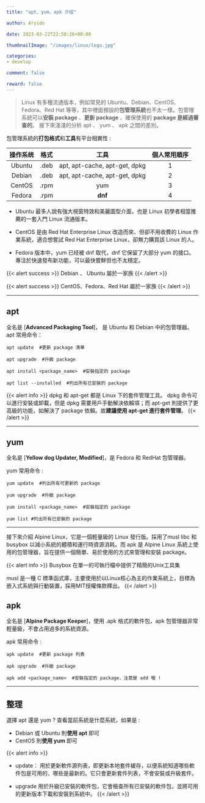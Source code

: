 ```yaml
---
title: "apt、yum、apk 介绍"

author: Aryido

date: 2023-03-22T22:58:26+08:00

thumbnailImage: "/images/linux/logo.jpg"

categories:
- develop

comment: false

reward: false
---
```

<!--BODY-->
> Linux 有多種流通版本，例如常見的 Ubuntu、Debian、CentOS、Fedora、Red Hat 等等，其中裡面預設的**包管理系統**也不太一樣。包管理系統可以**安裝 package** 、**更新 package** 、確保使用的 **package 是經過審查的**。 接下來淺淺的分析 apt 、 yum 、 apk 之間的差別。
>
<!--more-->

包管理系統的**打包格式**和**工具**有平台相異性 :


| 操作系统 | 格式 | 工具 | 個人常用順序 |
| :---: | :---: | :---: | :---: |
| Ubuntu | .deb | apt, apt-cache, apt-get, dpkg | 1 |
| Debian | .deb | apt, apt-cache, apt-get, dpkg | 2 |
| CentOS | .rpm | yum | 3 |
| Fedora | .rpm | **dnf** | 4 |

- Ubuntu 最多人說有強大視窗特效和美麗圖型介面，也是 Linux 初學者相當推薦的一套入門 Linux 流通版本。

- CentOS 是由 Red Hat Enterprise Linux 改造而來、但卻不用收費的 Linux 作業系統，適合想嘗試 Red Hat Enterprise Linux，卻無力購買該 Linux 的人。

- Fedora 版本中，yum 已经被 dnf 取代，dnf 它保留了大部分 yum 的接口。專注於快速發布新功能，可以最快嘗鮮但也不太穩定。

{{< alert success >}}
Debian 、 Ubuntu 屬於一家族
{{< /alert >}}

{{< alert success >}}
CentOS、Fedora、Red Hat 屬於一家族
{{< /alert >}}

---
## apt
全名是 [**Advanced Packaging Tool**]， 是 Ubuntu 和 Debian 中的包管理器。
apt 常用命令：　　
```shell
apt update  #更新 package 清單

apt upgrade  #升級 package

apt install <package_name>  #安裝指定的 package

apt list --installed  #列出所有已安裝的 package

```

{{< alert info >}}
dpkg 和 apt-get 都是 Linux 下的套件管理工具。 dpkg 命令可以進行安裝或卸載，但是 dpkg 需要用戶手動解決依賴項；而 apt-get 則提供了更高級的功能，如解決了 package 依賴。故**建議使用 apt-get 進行套件管理**。
{{< /alert >}}

---

## yum
全名是 [**Yellow dog Updater, Modified**]，是 Fedora 和 RedHat 包管理器。

yum 常用命令 :
```shell
yum update  #列出所有可更新的 package

yum upgrade  #升級 package

yum install <package_name>  #安裝指定的 package

yum list #列出所有已安裝的 package

```

---

接下來介紹 Alpine Linux，它是一個輕量級的 Linux 發行版。採用了musl libc 和 busybox 以減小系統的體積和運行時資源消耗。而 apk 是 Alpine Linux 系統上使用的包管理器，旨在提供一個簡單、易於使用的方式來管理和安裝 package。

{{< alert info >}}
Busybox 在單一的可執行檔中提供了精簡的Unix工具集

musl 是一種 C 標準函式庫，主要使用於以Linux核心為主的作業系統上，目標為嵌入式系統與行動裝置，採用MIT授權條款釋出。
{{< /alert >}}

## apk
全名是 [**Alpine Package Keeper**]，使用 .apk 格式的軟件包，apk 包管理器非常輕量級，不會占用過多的系統資源。

apk 常用命令 :
```shell
apk update  #更新 package 列表

apk upgrade  #升級 package

apk add <package_name>  #安裝指定的 package，注意是 add 喔 !

```

---

## 整理

選擇 apt 還是 yum ? 查看當前系統是什麼系統，如果是 :
- Debian 或 Ubuntu 則**使用 apt** 即可
- CentOS 則**使用 yum** 即可

{{< alert info >}}
- update：
  用於更新軟件源列表，即更新本地套件緩存，以便系統知道哪些軟件包是可用的、哪些是最新的。它只會更新套件列表，不會安裝或升級套件。

- upgrade
  用於升級已安裝的軟件包，它會檢查所有已安裝的軟件包，並將可用的更新版本下載和安裝到系統中。
{{< /alert >}}



